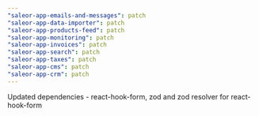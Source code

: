 ```yaml
---
"saleor-app-emails-and-messages": patch
"saleor-app-data-importer": patch
"saleor-app-products-feed": patch
"saleor-app-monitoring": patch
"saleor-app-invoices": patch
"saleor-app-search": patch
"saleor-app-taxes": patch
"saleor-app-cms": patch
"saleor-app-crm": patch
---
```


Updated dependencies - react-hook-form, zod and zod resolver for react-hook-form
